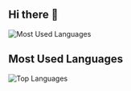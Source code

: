 ## Hi there 👋

<!--
**tensho1026/tensho1026** is a ✨ _special_ ✨ repository because its `README.md` (this file) appears on your GitHub profile.

Here are some ideas to get you started:

- 🔭 I’m currently working on ...
- 🌱 I’m currently learning ...
- 👯 I’m looking to collaborate on ...
- 🤔 I’m looking for help with ...
- 💬 Ask me about ...
- 📫 How to reach me: ...
- 😄 Pronouns: ...
- ⚡ Fun fact: ...
-->
![Most Used Languages](https://github-readme-stats.vercel.app/api/top-langs/?username=あなたのGitHubユーザー名&layout=compact)
## Most Used Languages
![Top Languages](https://github-readme-stats.vercel.app/api/top-langs/?username=hetaredaimaou&layout=compact&theme=radical)
